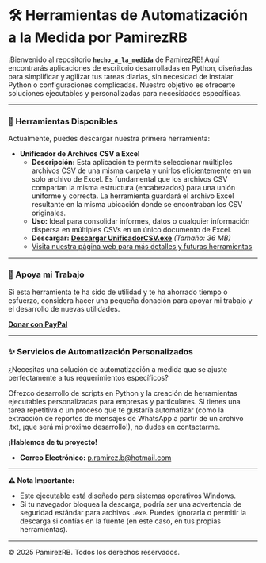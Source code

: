 # 🛠️ Herramientas de Automatización a la Medida por PamirezRB

¡Bienvenido al repositorio **`hecho_a_la_medida`** de PamirezRB! Aquí encontrarás aplicaciones de escritorio desarrolladas en Python, diseñadas para simplificar y agilizar tus tareas diarias, sin necesidad de instalar Python o configuraciones complicadas. Nuestro objetivo es ofrecerte soluciones ejecutables y personalizadas para necesidades específicas.

---

### 🚀 Herramientas Disponibles

Actualmente, puedes descargar nuestra primera herramienta:

* **Unificador de Archivos CSV a Excel**
    * **Descripción:** Esta aplicación te permite seleccionar múltiples archivos CSV de una misma carpeta y unirlos eficientemente en un solo archivo de Excel.
        Es fundamental que los archivos CSV compartan la misma estructura (encabezados) para una unión uniforme y correcta. La herramienta guardará el archivo Excel resultante en la misma ubicación donde se encontraban los CSV originales.
    * **Uso:** Ideal para consolidar informes, datos o cualquier información dispersa en múltiples CSVs en un único documento de Excel.
    * **Descargar:** [**Descargar UnificadorCSV.exe**](https://github.com/pramirezb/hecho_a_la_medida/releases/download/v1.0.0/unir_csv.exe)
        *(Tamaño: 36 MB)*
    * [Visita nuestra página web para más detalles y futuras herramientas](https://pramirezb.github.io/hecho_a_la_medida/)

---

### 🙏 Apoya mi Trabajo

Si esta herramienta te ha sido de utilidad y te ha ahorrado tiempo o esfuerzo, considera hacer una pequeña donación para apoyar mi trabajo y el desarrollo de nuevas utilidades.

[**Donar con PayPal**](https://www.paypal.me/m4k3l3l3)

---

### ✨ Servicios de Automatización Personalizados

¿Necesitas una solución de automatización a medida que se ajuste perfectamente a tus requerimientos específicos?

Ofrezco desarrollo de scripts en Python y la creación de herramientas ejecutables personalizadas para empresas y particulares. Si tienes una tarea repetitiva o un proceso que te gustaría automatizar (como la extracción de reportes de mensajes de WhatsApp a partir de un archivo .txt, ¡que será mi próximo desarrollo!), no dudes en contactarme.

**¡Hablemos de tu proyecto!**

* **Correo Electrónico:** [p.ramirez.b@hotmail.com](mailto:p.ramirez.b@hotmail.com)

---

**⚠️ Nota Importante:**
* Este ejecutable está diseñado para sistemas operativos Windows.
* Si tu navegador bloquea la descarga, podría ser una advertencia de seguridad estándar para archivos `.exe`. Puedes ignorarla o permitir la descarga si confías en la fuente (en este caso, en tus propias herramientas).

---

© 2025 PamirezRB. Todos los derechos reservados.
